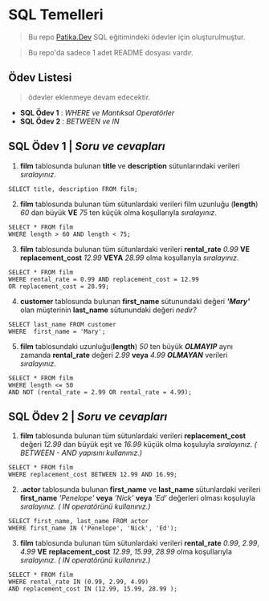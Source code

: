 # SQL Temelleri

> Bu repo [Patika.Dev](https://academy.patika.dev/tr/paths) SQL eğitimindeki ödevler için oluşturulmuştur.

>Bu repo'da sadece 1 adet README dosyası vardır.
## Ödev Listesi
>ödevler eklenmeye devam edecektir.
* **SQL Ödev 1** : *WHERE ve Mantıksal Operatörler*
* **SQL Ödev 2** : *BETWEEN ve IN*

## SQL Ödev 1 | *Soru ve cevapları*

1. **film** tablosunda bulunan **title** ve **description** sütunlarındaki verileri *sıralayınız*.

```
SELECT title, description FROM film;
```

2. **film** tablosunda bulunan tüm sütunlardaki verileri film uzunluğu (**length**) *60* dan büyük **VE** *75* ten küçük olma koşullarıyla *sıralayınız*.

```
SELECT * FROM film
WHERE length > 60 AND length < 75;
```

3. **film** tablosunda bulunan tüm sütunlardaki verileri **rental_rate** *0.99* **VE** **replacement_cost** *12.99* **VEYA** *28.99* olma koşullarıyla *sıralayınız*.

```
SELECT * FROM film
WHERE rental_rate = 0.99 AND replacement_cost = 12.99
OR replacement_cost = 28.99;
```

4. **customer** tablosunda bulunan **first_name** sütunundaki değeri ***'Mary'*** olan müşterinin **last_name** sütunundaki değeri *nedir?*

```
SELECT last_name FROM customer
WHERE  first_name = 'Mary';
```

5. **film** tablosundaki uzunluğu(**length**) *50* ten büyük ***OLMAYIP*** aynı zamanda **rental_rate** değeri *2.99* **veya** *4.99* ***OLMAYAN*** verileri *sıralayınız*.

```
SELECT * FROM film
WHERE length <= 50
AND NOT (rental_rate = 2.99 OR rental_rate = 4.99);
```

## SQL Ödev 2 | *Soru ve cevapları*

1. **film** tablosunda bulunan tüm sütunlardaki verileri **replacement_cost** değeri *12.99* dan büyük eşit ve *16.99* küçük olma koşuluyla *sıralayınız*. *( BETWEEN - AND yapısını kullanınız.)*

```
SELECT * FROM film
WHERE replacement_cost BETWEEN 12.99 AND 16.99;
```

2. **.actor** tablosunda bulunan **first_name** ve **last_name** sütunlardaki verileri **first_name** *'Penelope'* **veya** *'Nick'* **veya** *'Ed'* değerleri olması koşuluyla *sıralayınız.* *( IN operatörünü kullanınız.)*

```
SELECT first_name, last_name FROM actor
WHERE first_name IN ('Penelope', 'Nick', 'Ed');
```

3. **film** tablosunda bulunan tüm sütunlardaki verileri **rental_rate** *0.99*, *2.99*, *4.99* **VE** **replacement_cost** *12.99*, *15.99*, *28.99* olma koşullarıyla *sıralayınız.* *( IN operatörünü kullanınız.)*

```
SELECT * FROM film
WHERE rental_rate IN (0.99, 2.99, 4.99)
AND replacement_cost IN (12.99, 15.99, 28.99 );
```
